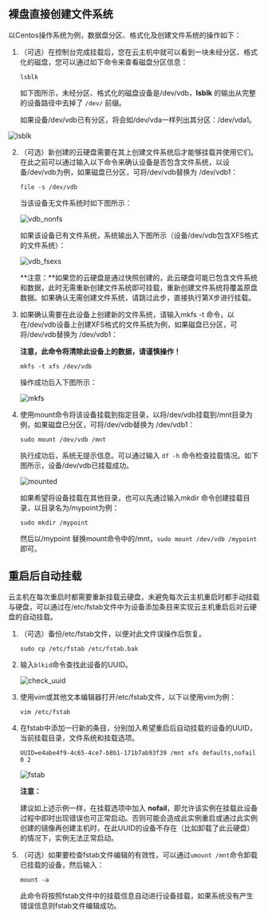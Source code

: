 ## 裸盘直接创建文件系统

以Centos操作系统为例，数据盘分区、格式化及创建文件系统的操作如下：

1. （可选）在控制台完成挂载后，您在云主机中就可以看到一块未经分区、格式化的磁盘，您可以通过如下命令来查看磁盘分区信息：

   `lsblk`

   如下图所示，未经分区、格式化的磁盘设备是/dev/vdb，**lsblk** 的输出从完整的设备路径中去掉了 `/dev/` 前缀。
   
   如果设备/dev/vdb已有分区，将会如/dev/vda一样列出其分区：/dev/vda1。

![lsblk](../../../../../image/Elastic-Compute/CloudDisk/cloud-disk/parted-format/lsblk.PNG)

2. （可选）新创建的云硬盘需要在其上创建文件系统后才能够挂载并使用它们。在此之前可以通过输入以下命令来确认设备是否包含文件系统，以设备/dev/vdb为例，如果磁盘已分区，可将/dev/vdb替换为 /dev/vdb1：

   `file -s /dev/vdb`

   当该设备无文件系统时如下图所示：

   ![vdb_nonfs](../../../../../image/Elastic-Compute/CloudDisk/cloud-disk/parted-format/vdb_nonfs.PNG)

   如果该设备已有文件系统，系统输出入下图所示（设备/dev/vdb包含XFS格式的文件系统）：

   ![vdb_fsexs](../../../../../image/Elastic-Compute/CloudDisk/cloud-disk/parted-format/vdb_fsexs.PNG)

   **注意：**如果您的云硬盘是通过快照创建的，此云硬盘可能已包含文件系统和数据，此时无需重新创建文件系统即可挂载，重新创建文件系统将覆盖原盘数据。如果确认无需创建文件系统，请跳过此步，直接执行第X步进行挂载。

3. 如果确认需要在此设备上创建新的文件系统，请输入mkfs -t 命令，以在/dev/vdb设备上创建XFS格式的文件系统为例，如果磁盘已分区，可将/dev/vdb替换为 /dev/vdb1：

   **注意，此命令将清除此设备上的数据，请谨慎操作！**

   `mkfs -t xfs /dev/vdb`

   操作成功后入下图所示：

   ![mkfs](../../../../../image/Elastic-Compute/CloudDisk/cloud-disk/parted-format/mkfs.PNG)

4. 使用mount命令将该设备挂载到指定目录，以将/dev/vdb挂载到/mnt目录为例，如果磁盘已分区，可将/dev/vdb替换为 /dev/vdb1：

   `sudo mount /dev/vdb /mnt`

   执行成功后，系统无提示信息。可以通过输入 `df -h` 命令检查挂载情况。如下图所示，设备/dev/vdb已挂载成功。

   ![mounted](../../../../../image/Elastic-Compute/CloudDisk/cloud-disk/parted-format/mounted.PNG)

   如果希望将设备挂载在其他目录，也可以先通过输入mkdir 命令创建挂载目录，以目录名为/mypoint为例：

   `sudo mkdir /mypoint`

   然后以/mypoint 替换mount命令中的/mnt，`sudo mount /dev/vdb /mypoint`即可。

   

## 重启后自动挂载

云主机在每次重启时都需要重新挂载云硬盘，未避免每次云主机重启时都手动挂载与硬盘，可以通过在/etc/fstab文件中为设备添加条目来实现云主机重启后对云硬盘的自动挂载。

1. （可选）备份/etc/fstab文件，以便对此文件误操作后恢复。

   `sudo cp /etc/fstab /etc/fstab.bak`

2. 输入`blkid`命令查找此设备的UUID。

   ![check_uuid](../../../../../image/Elastic-Compute/CloudDisk/cloud-disk/parted-format/check_uuid.PNG)

3. 使用vim或其他文本编辑器打开/etc/fstab文件，以下以使用vim为例：

   `vim /etc/fstab`

4. 在fstab中添加一行新的条目，分别加入希望重启后自动挂载的设备的UUID，当前挂载目录，文件系统和挂载选项。

   `UUID=e4abe4f9-4c65-4ce7-b8b1-171b7ab93f39 /mnt xfs defaults,nofail 0 2`

   ![fstab](../../../../../image/Elastic-Compute/CloudDisk/cloud-disk/parted-format/fstab.PNG)

   **注意：**

   建议如上述示例一样，在挂载选项中加入 **nofail**，即允许该实例在挂载此设备过程中即时出现错误也可正常启动。否则可能会造成此实例重启或通过此实例创建的镜像再创建主机时，在此UUID的设备不存在（比如卸载了此云硬盘）的情况下，实例无法正常启动。

5. （可选）如果要检查fstab文件编辑的有效性，可以通过`umount /mnt`命令卸载已挂载的设备，然后输入：

   `mount -a`

   此命令将按照fstab文件中的挂载信息自动进行设备挂载，如果系统没有产生错误信息则fstab文件编辑成功。

 
